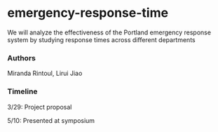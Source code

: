 # emergency-response-time

We will analyze the effectiveness of the Portland emergency response system by studying response times across different departments

### Authors

Miranda Rintoul, Lirui Jiao

### Timeline

3/29: Project proposal

5/10: Presented at symposium